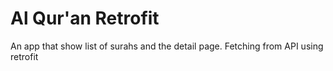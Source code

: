 # Al Qur'an Retrofit

An app that show list of surahs and the detail page. Fetching from API using retrofit


